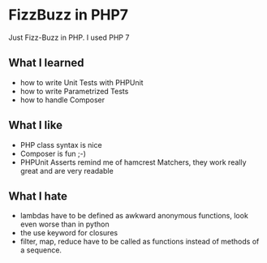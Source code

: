 # FizzBuzz in PHP7

Just Fizz-Buzz in PHP. I used PHP 7

## What I learned

* how to write Unit Tests with PHPUnit
* how to write Parametrized Tests
* how to handle Composer

## What I like

* PHP class syntax is nice
* Composer is fun ;-)
* PHPUnit Asserts remind me of hamcrest Matchers, they work really great and are very readable

## What I hate

* lambdas have to be defined as awkward anonymous functions, look even worse than in python
* the use keyword for closures
* filter, map, reduce have to be called as functions instead of methods of a sequence.

